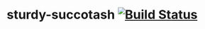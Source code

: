 # sturdy-succotash [![Build Status](https://travis-ci.org/masmangan/sturdy-succotash.svg?branch=master)](https://travis-ci.org/masmangan/sturdy-succotash)
